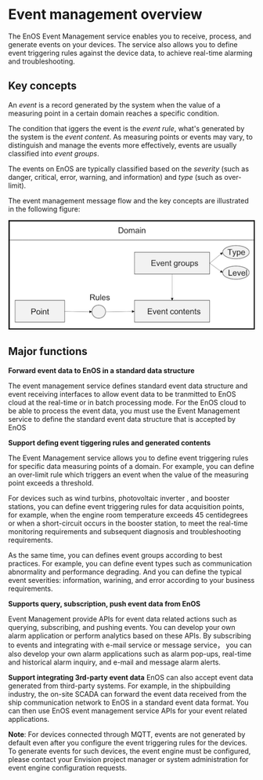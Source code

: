 # Event management overview

The EnOS Event Management service enables you to receive, process, and generate events on your devices. The service also allows you to define event triggering rules against the device data, to achieve real-time alarming and troubleshooting.

## Key concepts

An _event_ is a record generated by the system when the value of a  measuring point in a certain domain reaches a specific condition.

The condition that iggers the event is the _event rule_, what's generated by the system is the _event content_. As measuring points or events may vary, to distinguish and manage the events more effectively, events are usually classified into _event groups_.

The events on EnOS are typically classified based on the _severity_ (such as danger, critical, error, warning, and information) and _type_ (such as over-limit).


The event management message flow and the key concepts are illustrated in the following figure:

![Event management message flow](media/event_message_flow.png)

## Major functions

**Forward event data to EnOS in a standard data structure**

The event management service defines standard event data structure and event receiving interfaces to allow event data to be tranmitted to EnOS cloud at the real-time or in batch processing mode. For the EnOS cloud to be able to process the event data, you must use the Event Management service to define the standard event data structure that is accepted by EnOS

**Support defing event tiggering rules and generated contents**

The Event Management service allows you to define event triggering rules for specific data measuring points of a domain. For example, you can define an over-limit rule which triggers an event when the value of the measuring point exceeds a threshold.

For devices such as wind turbins, photovoltaic inverter , and booster stations, you can define event triggering rules for data acquisition points, for example, when the engine room temperature exceeds 45 centidegrees or when a short-circuit occurs in the booster station, to meet the real-time monitoring requirements and subsequent diagnosis and troubleshooting requirements.

As the same time, you can defines event groups according to best practices. For example, you can define event types such as communication abnormality and performance degrading. And you can define the typical event severities: information, warining, and error according to your business requirements.

**Supports query, subscription, push event data from EnOS**

Event Management provide APIs for event data related actions such as querying, subscribing, and pushing events. You can develop your own alarm application or perform analytics based on these APIs. By subscribing to events and integrating with e-mail service or message service， you can also develop your own alarm applications such as alarm pop-ups, real-time and historical alarm inquiry, and e-mail and message alarm alerts.

**Support integrating 3rd-party event data**
EnOS can also accept event data generated from third-party systems. For example, in the shipbuilding industry, the on-site SCADA can forward the event data received from the ship communication network to EnOS in a standard event data format. You can then use EnOS event management service APIs for your event related applications.

**Note**:
For devices connected through MQTT, events are not generated by default even after you configure the event triggering rules for the devices. To generate events for such devices, the event engine must be configured, please contact your Envision project manager or system administration for event engine configuration requests.
